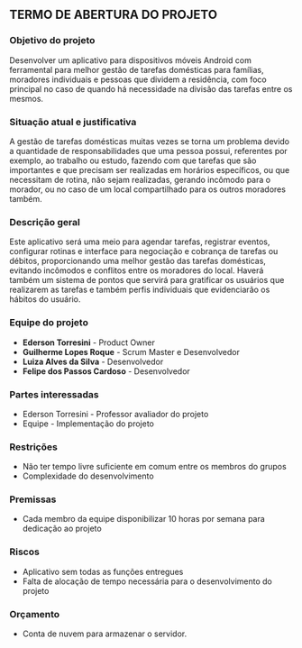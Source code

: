 ## TERMO DE ABERTURA DO PROJETO

### Objetivo do projeto

Desenvolver um aplicativo para dispositivos móveis Android com ferramental para melhor gestão de tarefas domésticas para famílias, moradores individuais e pessoas que dividem a residência, com foco principal no caso de quando há necessidade na divisão das tarefas entre os mesmos.

### Situação atual e justificativa

A gestão de tarefas domésticas muitas vezes se torna um problema devido a quantidade de responsabilidades que uma pessoa possui, referentes por exemplo, ao trabalho ou estudo, fazendo com que tarefas que são importantes e que precisam ser realizadas em horários específicos, ou que necessitam de rotina, não sejam realizadas, gerando incômodo para o morador, ou no caso de um local compartilhado para os outros moradores também.

### Descrição geral

Este aplicativo será uma meio para agendar tarefas, registrar eventos, configurar rotinas e interface para negociação e cobrança de tarefas ou débitos, proporcionando uma melhor gestão das tarefas domésticas, evitando incômodos e conflitos entre os moradores do local. Haverá também um sistema de pontos que servirá para gratificar os usuários que realizarem as tarefas e também perfis individuais que evidenciarão os hábitos do usuário.

### Equipe do projeto

- **Ederson Torresini** - Product Owner 
- **Guilherme Lopes Roque** - Scrum Master e Desenvolvedor 
- **Luiza Alves da Silva** - Desenvolvedor 
- **Felipe dos Passos Cardoso** - Desenvolvedor

### Partes interessadas

- Ederson Torresini - Professor avaliador do projeto
- Equipe - Implementação do projeto

### Restrições

- Não ter tempo livre suficiente em comum entre os membros do grupos
- Complexidade do desenvolvimento

### Premissas

- Cada membro da equipe disponibilizar 10 horas por semana para dedicação ao projeto

### Riscos

- Aplicativo sem todas as funções entregues 
- Falta de alocação de tempo necessária para o desenvolvimento do projeto

### Orçamento
- Conta de nuvem para armazenar o servidor.